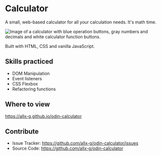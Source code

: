 Calculator
========

A small, web-based calculator for all your calculation needs. It's math time.

![Image of a calculator with blue operation buttons, gray numbers and decimals and white calculator function buttons.](https://github.com/allx-g/odin-calculator/calculator-preview.png)

Built with HTML, CSS and vanilla JavaScript.


Skills practiced
--------

- DOM Manipulation
- Event listeners
- CSS Flexbox
- Refactoring functions

Where to view
------------

https://allx-g.github.io/odin-calculator

Contribute
----------

- Issue Tracker: https://github.com/allx-g/odin-calculator/issues
- Source Code: https://github.com/allx-g/odin-calculator